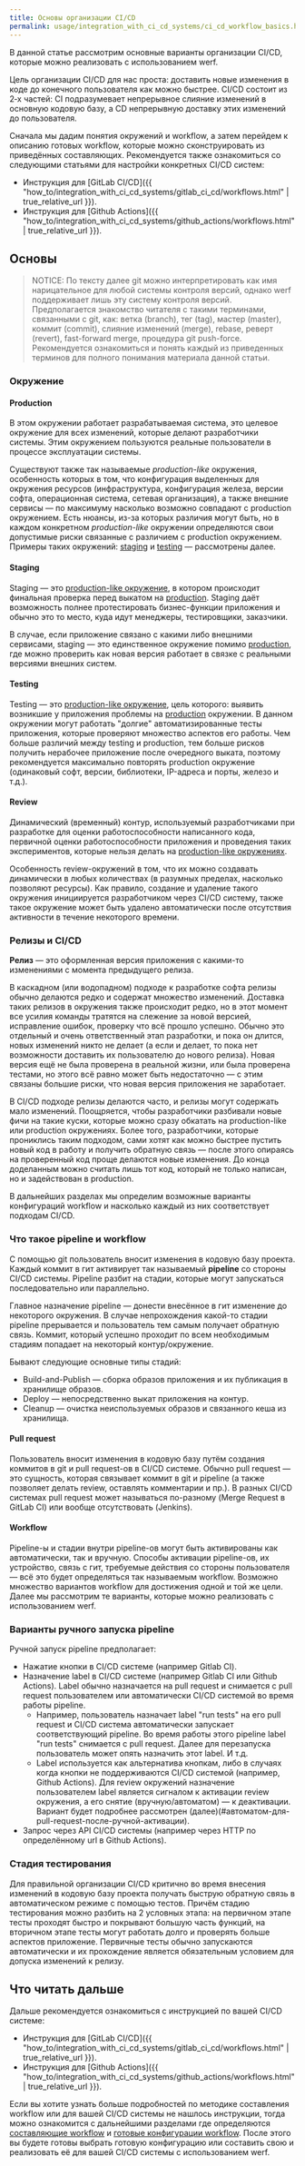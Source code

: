 ```yaml
---
title: Основы организации CI/CD
permalink: usage/integration_with_ci_cd_systems/ci_cd_workflow_basics.html
---
```


В данной статье рассмотрим основные варианты организации CI/CD, которые можно реализовать с использованием werf.

Цель организации CI/CD для нас проста: доставить новые изменения в коде до конечного пользователя как можно быстрее. CI/CD состоит из 2‑х частей: CI подразумевает непрерывное слияние изменений в основную кодовую базу, а CD непрерывную доставку этих изменений до пользователя.

Сначала мы дадим понятия окружений и workflow, а затем перейдем к описанию готовых workflow, которые можно сконструировать из приведённых составляющих. Рекомендуется также ознакомиться со следующими статьями для настройки конкретных CI/CD систем:
 - Инструкция для [GitLab CI/CD]({{ "how_to/integration_with_ci_cd_systems/gitlab_ci_cd/workflows.html" | true_relative_url }}).
 - Инструкция для [Github Actions]({{ "how_to/integration_with_ci_cd_systems/github_actions/workflows.html" | true_relative_url }}).

## Основы

> NOTICE: По тексту далее git можно интерпретировать как имя нарицательное для любой системы контроля версий, однако werf поддерживает лишь эту систему контроля версий. Предполагается знакомство читателя с такими терминами, связанными с git, как: ветка (branch), тег (tag), мастер (master), коммит (commit), слияние изменений (merge), rebase, реверт (revert), fast-forward merge, процедура git push-force. Рекомендуется ознакомиться и понять каждый из приведенных терминов для полного понимания материала данной статьи.

### Окружение

#### Production

В этом окружении работает разрабатываемая система, это целевое окружение для всех изменений, которые делают разработчики системы. Этим окружением пользуются реальные пользователи в процессе эксплуатации системы.

Существуют также так называемые _production-like_ окружения, особенность которых в том, что конфигурация выделенных для окружения ресурсов (инфраструктура, конфигурация железа, версии софта, операционная система, сетевая организация), а также внешние сервисы — по максимуму насколько возможно совпадают с production окружением. Есть нюансы, из-за которых различия могут быть, но в каждом конкретном _production-like_ окружении определяются свои допустимые риски связанные с различием с production окружением. Примеры таких окружений: [staging](#staging) и [testing](#testing) — рассмотрены далее.

#### Staging

Staging — это [production-like окружение](#production), в котором происходит финальная проверка перед выкатом на [production](#production). Staging даёт возможность полнее протестировать бизнес-функции приложения и обычно это то место, куда идут менеджеры, тестировщики, заказчики.

В случае, если приложение связано с какими либо внешними сервисами, staging — это единственное окружение помимо [production](#production), где можно проверить как новая версия работает в связке с реальными версиями внешних систем.

#### Testing

Testing — это [production-like окружение](#production), цель которого: выявить возникшие у приложения проблемы на [production](#production) окружении. В данном окружении могут работать "долгие" автоматизированные тесты приложения, которые проверяют множество аспектов его работы. Чем больше различий между testing и production, тем больше рисков получить нерабочее приложение после очередного выката, поэтому рекомендуется максимально повторять production окружение (одинаковый софт, версии, библиотеки, IP-адреса и порты, железо и т.д.).

#### Review

Динамический (временный) контур, используемый разработчиками при разработке для оценки работоспособности написанного кода, первичной оценки работоспособности приложения и проведения таких экспериментов, которые нельзя делать на [production-like окружениях](#production).

Особенность review-окружений в том, что их можно создавать динамически в любых количествах (в разумных пределах, насколько позволяют ресурсы). Как правило, создание и удаление такого окружения инициируется разработчиком через CI/CD систему, также такое окружение может быть удалено автоматически после отсутствия активности в течение некоторого времени.

### Релизы и CI/CD

**Релиз** — это оформленная версия приложения с какими-то изменениями с момента предыдущего релиза.

В каскадном (или водопадном) подходе к разработке софта релизы обычно делаются редко и содержат множество изменений. Доставка таких релизов в окружения также происходит редко, но в этот момент все усилия команды тратятся на слежение за новой версией, исправление ошибок, проверку что всё прошло успешно. Обычно это отдельный и очень ответственный этап разработки, и пока он длится, новых изменений никто не делает (а если и делает, то пока нет возможности доставить их пользователю до нового релиза). Новая версия ещё не была проверена в реальной жизни, или была проверена тестами, но этого всё равно может быть недостаточно — с этим связаны большие риски, что новая версия приложения не заработает.

В CI/CD подходе релизы делаются часто, и релизы могут содержать мало изменений. Поощряется, чтобы разработчики разбивали новые фичи на такие куски, которые можно сразу обкатать на production-like или production окружениях. Более того, разработчики, которые прониклись таким подходом, сами хотят как можно быстрее пустить новый код в работу и получить обратную связь — после этого опираясь на проверенный код проще делаются новые изменения. До конца доделанным можно считать лишь тот код, который не только написан, но и задействован в production.

В дальнейших разделах мы определим возможные варианты конфигураций workflow и насколько каждый из них соответствует подходам CI/CD.

### Что такое pipeline и workflow

С помощью git пользователь вносит изменения в кодовую базу проекта. Каждый коммит в гит активирует так называемый **pipeline** со стороны CI/CD системы. Pipeline разбит на стадии, которые могут запускаться последовательно или параллельно.

Главное назначение pipeline — донести внесённое в гит изменение до некоторого окружения. В случае непрохождения какой-то стадии pipeline прерывается и пользователь тем самым получает обратную связь. Коммит, который успешно проходит по всем необходимым стадиям попадает на некоторый контур/окружение.

Бывают следующие основные типы стадий:
 - Build-and-Publish — сборка образов приложения и их публикация в хранилище образов.
 - Deploy — непосредственно выкат приложения на контур.
 - Cleanup — очистка неиспользуемых образов и связанного кеша из хранилища.

#### Pull request

Пользователь вносит изменения в кодовую базу путём создания коммитов в git и pull request-ов в CI/CD системе. Обычно pull request — это сущность, которая связывает коммит в git и pipeline (а также позволяет делать review, оставлять комментарии и пр.). В разных CI/CD системах pull request может называться по-разному (Merge Request в GitLab CI) или вообще отсутствовать (Jenkins).

#### Workflow

Pipeline-ы и стадии внутри pipeline-ов могут быть активированы как автоматически, так и вручную. Способы активации pipeline-ов, их устройство, связь с гит, требуемые действия со стороны пользователя — всё это будет определяться так называемым workflow.
Возможно множество вариантов workflow для достижения одной и той же цели. Далее мы рассмотрим те варианты, которые можно реализовать с использованием werf.

### Варианты ручного запуска pipeline

Ручной запуск pipeline предполагает:
 - Нажатие кнопки в CI/CD системе (например Gitlab CI).
 - Назначение label в CI/CD системе (например Gitlab CI или Github Actions). Label обычно назначается на pull request и снимается с pull request пользователем или автоматически CI/CD системой во время работы pipeline.
   - Например, пользователь назначает label "run tests" на его pull request и CI/CD система автоматически запускает соответствующий pipeline. Во время работы этого pipeline label "run tests" снимается с pull request. Далее для перезапуска пользователь может опять назначить этот label. И т.д.
   - Label используется как альтернатива кнопкам, либо в случаях когда кнопки не поддерживаются CI/CD системой (например, Github Actions).
Для review окружений назначение пользователем label является сигналом к активации review окружения, а его снятие (вручную/автоматом) — к деактивации. Вариант будет подробнее рассмотрен (далее)(#автоматом-для-pull-request-после-ручной-активации).
 - Запрос через API CI/CD системы (например через HTTP по определённому url в Github Actions).

### Стадия тестирования

Для правильной организации CI/CD критично во время внесения изменений в кодовую базу проекта получать быструю обратную связь в автоматическом режиме с помощью тестов. Причём стадию тестирования можно разбить на 2 условных этапа: на первичном этапе тесты проходят быстро и покрывают большую часть функций, на вторичном этапе тесты могут работать долго и проверять больше аспектов приложение. Первичные тесты обычно запускаются автоматически и их прохождение является обязательным условием для допуска изменений к релизу.

## Что читать дальше

Дальше рекомендуется ознакомиться с инструкцией по вашей CI/CD системе:
 - Инструкция для [GitLab CI/CD]({{ "how_to/integration_with_ci_cd_systems/gitlab_ci_cd/workflows.html" | true_relative_url }}).
 - Инструкция для [Github Actions]({{ "how_to/integration_with_ci_cd_systems/github_actions/workflows.html" | true_relative_url }}).

Если вы хотите узнать больше подробностей по методике составления workflow или для вашей CI/CD системы не нашлось инструкции, тогда можно ознакомится с дальнейшими разделами где определяются [составляющие workflow](#составляющие-workflow-для-отдельных-окружений) и [готовые конфигурации workflow](#готовые-конфигурации-workflow). После этого вы будете готовы выбрать готовую конфигурацию или составить свою и реализовать её для вашей CI/CD системы с использованием werf.


